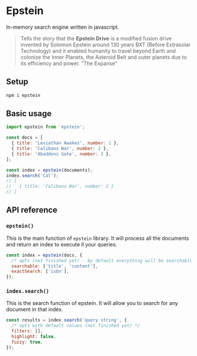 # Epstein

In-memory search engine written in javascript.

> Tells the story that the **Epstein Drive** is a modified fusion drive invented by Solomon Epstein around 130 years BXT (Before Extrasolar Technology) and it enabled humanity to travel beyond Earth and colonize the Inner Planets, the Asteroid Belt and outer planets due to its efficiency and power. "The Expanse"

## Setup

```bash
npm i epstein
```

## Basic usage

```javascript
import epstein from 'epstein';

const docs = [
  { title: 'Leviathan Awakes', number: 1 },
  { title: 'Calibans War', number: 2 },
  { title: 'Abaddons Gate', number: 3 },
];

const index = epstein(documents);
index.search('Cal');
// [
//   { title: 'Calibans War', number: 2 }
// ]
```

## API reference

### `epstein()`

This is the main function of `epstein` library. It will process
all the documents and return an index to execute ll your queries.

```javascript
const index = epstein(docs, {
  /* opts (not finished yet) - by default everything will be searchable */
  searchable: ['title', 'content'],
  exactSearch: ['isbn'],
});
```

### `index.search()`

This is the search function of epstein. It will allow you to
search for any document in that index.

```javascript
const results = index.search('query string', {
  /* opts with default values (not finished yet) */
  filters: [],
  highlight: false,
  fuzzy: true,
});
```
